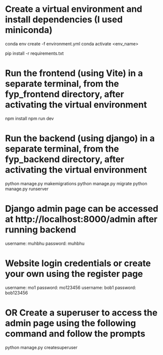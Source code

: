 # Create a virtual environment and install dependencies (I used miniconda)
conda env create -f environment.yml
conda activate <env_name>

pip install -r requirements.txt

# Run the frontend (using Vite) in a separate terminal, from the fyp_frontend directory, after activating the virtual environment
npm install
npm run dev

# Run the backend (using django) in a separate terminal, from the fyp_backend directory, after activating the virtual environment
python manage.py makemigrations
python manage.py migrate
python manage.py runserver

# Django admin page can be accessed at http://localhost:8000/admin after running backend
username: muhbhu
password: muhbhu

# Website login credentials or create your own using the register page
username: mo1
password: mo123456
username: bob1
password: bob123456

# OR Create a superuser to access the admin page using the following command and follow the prompts
python manage.py createsuperuser
